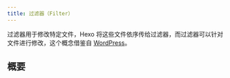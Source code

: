```yaml
---
title: 过滤器（Filter）
---
```

过滤器用于修改特定文件，Hexo 将这些文件依序传给过滤器，而过滤器可以针对文件进行修改，这个概念借鉴自 [WordPress](http://codex.wordpress.org/Plugin_API#Filters)。

## 概要

